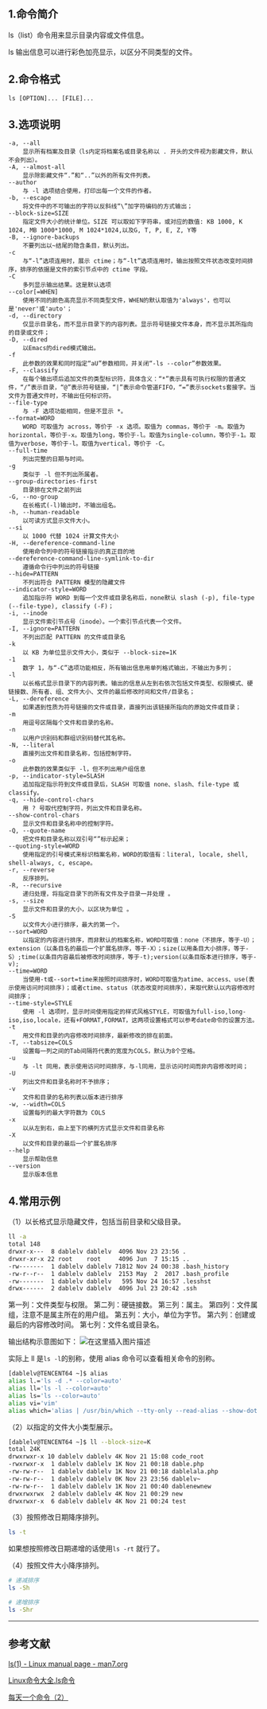 ## 1.命令简介
ls（list）命令用来显示目录内容或文件信息。

ls 输出信息可以进行彩色加亮显示，以区分不同类型的文件。

## 2.命令格式
```shell
ls [OPTION]... [FILE]...
```
## 3.选项说明
```shell
-a, --all
	显示所有档案及目录（ls内定将档案名或目录名称以 . 开头的文件视为影藏文件，默认不会列出）。
-A, --almost-all
	显示除影藏文件“.”和“..”以外的所有文件列表。
--author
	与 -l 选项结合使用，打印出每一个文件的作者。
-b, --escape
	将文件中的不可输出的字符以反斜线“\”加字符编码的方式输出；
--block-size=SIZE
	指定文件大小的统计单位。SIZE 可以取如下字符串，或对应的数值: KB 1000, K 1024, MB 1000*1000, M 1024*1024,以及G, T, P, E, Z, Y等
-B, --ignore-backups
	不要列出以~结尾的隐含条目，默认列出。
-c
	与“-l”选项连用时，展示 ctime；与“-lt”选项连用时，输出按照文件状态改变时间排序，排序的依据是文件的索引节点中的 ctime 字段。
-C
	多列显示输出结果。这是默认选项 
--color[=WHEN]
	使用不同的颜色高亮显示不同类型文件，WHEN的默认取值为'always'，也可以是'never'或'auto'；
-d, --directory
	仅显示目录名，而不显示目录下的内容列表。显示符号链接文件本身，而不显示其所指向的目录或文件； 
-D, --dired
	以Emacs的dired模式输出。
-f
	此参数的效果和同时指定“aU”参数相同，并关闭“-ls --color”参数效果。
-F, --classify
	在每个输出项后追加文件的类型标识符，具体含义：“*”表示具有可执行权限的普通文件，“/”表示目录，“@”表示符号链接，“|”表示命令管道FIFO，“=”表示sockets套接字。当文件为普通文件时，不输出任何标识符。
--file-type
	与 -F 选项功能相同，但是不显示 *。
--format=WORD
	WORD 可取值为 across，等价于 -x 选项。取值为 commas，等价于 -m。取值为horizontal，等价于-x。取值为long，等价于-l。取值为single-column，等价于-1。取值为verbose，等价于-l。取值为vertical，等价于 -C。
--full-time
	列出完整的日期与时间。
-g
	类似于 -l 但不列出所属者。
--group-directories-first
	目录排在文件之前列出
-G, --no-group
	在长格式(-l)输出时，不输出组名。
-h, --human-readable
	以可读方式显示文件大小。
--si
	以 1000 代替 1024 计算文件大小
-H, --dereference-command-line
	使用命令列中的符号链接指示的真正目的地
--dereference-command-line-symlink-to-dir
	遵循命令行中列出的符号链接
--hide=PATTERN
	不列出符合 PATTERN 模型的隐藏文件
--indicator-style=WORD
	追加指示符 WORD 到每一个文件或目录名称后，none默认 slash (-p), file-type (--file-type), classify (-F)；
-i, --inode
	显示文件索引节点号（inode）。一个索引节点代表一个文件。
-I, --ignore=PATTERN
	不列出匹配 PATTERN 的文件或目录名
-k
	以 KB 为单位显示文件大小，类似于 --block-size=1K
-1
	数字 1，与“-C”选项功能相反，所有输出信息用单列格式输出，不输出为多列；
-l
	以长格式显示目录下的内容列表。输出的信息从左到右依次包括文件类型、权限模式、硬链接数、所有者、组、文件大小、文件的最后修改时间和文件/目录名； 
-L, --dereference
	如果遇到性质为符号链接的文件或目录，直接列出该链接所指向的原始文件或目录； 
-m
	用逗号区隔每个文件和目录的名称。
-n
	以用户识别码和群组识别码替代其名称。
-N, --literal
	直接列出文件和目录名称，包括控制字符。
-o
	此参数的效果类似于 -l，但不列出用户组信息
-p, --indicator-style=SLASH
	追加指定指示符到文件或目录后，SLASH 可取值 none、slash、file-type 或 classify。
-q, --hide-control-chars
	用 ? 号取代控制字符，列出文件和目录名称。 
--show-control-chars
	显示文件和目录名称中的控制字符。 
-Q, --quote-name
	把文件和目录名称以双引号“”标示起来；
--quoting-style=WORD
	使用指定的引号模式来标识档案名称，WORD的取值有：literal, locale, shell, shell-always, c, escape。 
-r, --reverse
	反序排列。 
-R, --recursive
	递归处理，将指定目录下的所有文件及子目录一并处理 。 
-s, --size
	显示文件和目录的大小，以区块为单位 。 
-S
	以文件大小进行排序，最大的第一个。 
--sort=WORD
	以指定的内容进行排序，而非默认的档案名称，WORD可取值：none（不排序，等于-U）；extension（以条目名的最后一个扩展名排序，等于-X）；size(以用条目大小排序，等于-S）;time(以条目内容最后被修改时间排序，等于-t);version(以条目版本进行排序，等于-v);
--time=WORD
	当使用-t或--sort=time来按照时间排序时，WORD可取值为atime、access、use(表示使用访问时间排序)；或者ctime、status（状态改变时间排序），来取代默认以内容修改时间排序；
--time-style=STYLE
	使用 -l 选项时，显示时间使用指定的样式风格STYLE，可取值为full-iso,long-iso,iso,locale，还有+FORMAT,FORMAT，这两项设置格式可以参考date命令的设置方法。
-t
	用文件和目录的内容修改时间排序，最新修改的排在前面。 
-T, --tabsize=COLS
	设置每一列之间的Tab间隔符代表的宽度为COLS，默认为8个空格。 
-u
	与 -lt 同用，表示使用访问时间排序，与-l同用，显示访问时间而非内容修改时间；
-U
	列出文件和目录名称时不予排序；
-v
	文件和目录的名称列表以版本进行排序
-w, --width=COLS
	设置每列的最大字符数为 COLS
-x
	以从左到右，由上至下的横列方式显示文件和目录名称
-X
	以文件和目录的最后一个扩展名排序
--help
	显示帮助信息
--version
	显示版本信息
```
## 4.常用示例

（1）以长格式显示隐藏文件，包括当前目录和父级目录。
```bash
ll -a
total 148
drwxr-x---  8 dablelv dablelv  4096 Nov 23 23:56 .
drwxr-xr-x 22 root    root     4096 Jun  7 15:15 ..
-rw-------  1 dablelv dablelv 71812 Nov 24 00:38 .bash_history
-rw-r--r--  1 dablelv dablelv  2153 May  2  2017 .bash_profile
-rw-------  1 dablelv dablelv   595 Nov 24 16:57 .lesshst
drwx------  2 dablelv dablelv  4096 Jul 23 20:42 .ssh
```
第一列：文件类型与权限。
第二列：硬链接数。
第三列：属主。
第四列：文件属组，注意不是属主所在的用户组。
第五列：大小，单位为字节。
第六列：创建或最后的内容修改时间。
第七列：文件名或目录名。

输出结构示意图如下：
![在这里插入图片描述](https://img-blog.csdnimg.cn/20190923160618968.jpg?x-oss-process=image/watermark,type_ZmFuZ3poZW5naGVpdGk,shadow_10,text_aHR0cHM6Ly9kYWJsZWx2LmJsb2cuY3Nkbi5uZXQ=,size_16,color_FFFFFF,t_70)

实际上 ll 是`ls -l`的别称，使用 alias 命令可以查看相关命令的别称。
```bash
[dablelv@TENCENT64 ~]$ alias
alias l.='ls -d .* --color=auto'
alias ll='ls -l --color=auto'
alias ls='ls --color=auto'
alias vi='vim'
alias which='alias | /usr/bin/which --tty-only --read-alias --show-dot --show-tilde'
```

（2）以指定的文件大小类型展示。
```bash
[dablelv@TENCENT64 ~]$ ll --block-size=K
total 24K
drwxrwxr-x 10 dablelv dablelv 4K Nov 21 15:08 code_root
-rwxrwxr-x  1 dablelv dablelv 1K Nov 21 00:18 dable.php
-rw-rw-r--  1 dablelv dablelv 1K Nov 21 00:18 dablelala.php
-rw-rw-r--  1 dablelv dablelv 0K Nov 23 23:56 dablelv~
-rw-rw-r--  1 dablelv dablelv 1K Nov 21 00:40 dablenewnew
drwxrwxrwx  2 dablelv dablelv 4K Nov 21 00:29 new
drwxrwxr-x  6 dablelv dablelv 4K Nov 21 00:24 test
```
（3）按照修改日期降序排列。
```bash
ls -t
```
如果想按照修改日期递增的话使用`ls -rt` 就行了。

（4）按照文件大小降序排列。
```bash
# 递减排序
ls -Sh

# 递增排序
ls -Shr
```

----
## 参考文献
[ls(1) - Linux manual page - man7.org](http://man7.org/linux/man-pages/man1/ls.1.html)

[Linux命令大全.ls命令](http://man.linuxde.net/ls)

[每天一个命令（2）](http://blog.csdn.net/liuguofeng719/article/details/51593812)

<Vssue title="ls" />